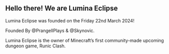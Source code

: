 ## Hello there! We are Lumina Eclipse

Lumina Eclipse was founded on the Friday 22nd March 2024!

Founded By @PrangellPlays & @Skynovic.

Lumina Eclipse is the owner of Minecraft’s first community-made upcoming dungeon game, Runic Clash.
